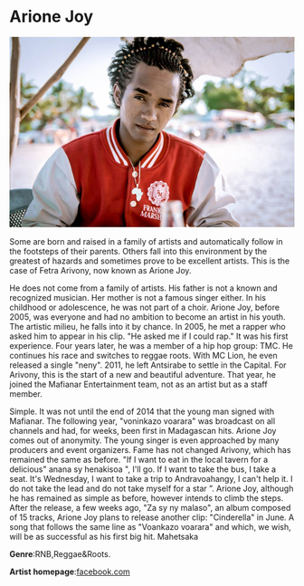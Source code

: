 # Arione Joy

![arione](joyar.jpg)




Some are born and raised in a family of artists and automatically follow in the footsteps of their parents. Others fall into this environment by the greatest of hazards and sometimes prove to be excellent artists. This is the case of Fetra Arivony, now known as Arione Joy.

He does not come from a family of artists. His father is not a known and recognized musician. Her mother is not a famous singer either. In his childhood or adolescence, he was not part of a choir. Arione Joy, before 2005, was everyone and had no ambition to become an artist in his youth. The artistic milieu, he falls into it by chance. In 2005, he met a rapper who asked him to appear in his clip. "He asked me if I could rap." It was his first experience. Four years later, he was a member of a hip hop group: TMC. He continues his race and switches to reggae roots. With MC Lion, he even released a single "neny". 2011, he left Antsirabe to settle in the Capital. For Arivony, this is the start of a new and beautiful adventure. That year, he joined the Mafianar Entertainment team, not as an artist but as a staff member.

Simple. It was not until the end of 2014 that the young man signed with Mafianar. The following year, "voninkazo voarara" was broadcast on all channels and had, for weeks, been first in Madagascan hits. Arione Joy comes out of anonymity. The young singer is even approached by many producers and event organizers. Fame has not changed Arivony, which has remained the same as before. "If I want to eat in the local tavern for a delicious" anana sy henakisoa ", I'll go. If I want to take the bus, I take a seat. It's Wednesday, I want to take a trip to Andravoahangy, I can't help it. I do not take the lead and do not take myself for a star ”. Arione Joy, although he has remained as simple as before, however intends to climb the steps. After the release, a few weeks ago, "Za sy ny malaso", an album composed of 15 tracks, Arione Joy plans to release another clip: "Cinderella" in June. A song that follows the same line as "Voankazo voarara" and which, we wish, will be as successful as his first big hit.
Mahetsaka

**Genre**:RNB,Reggae&Roots.

**Artist homepage**:[facebook.com](https://web.facebook.com/pg/Arione-Joy-782590048428971/posts/)










